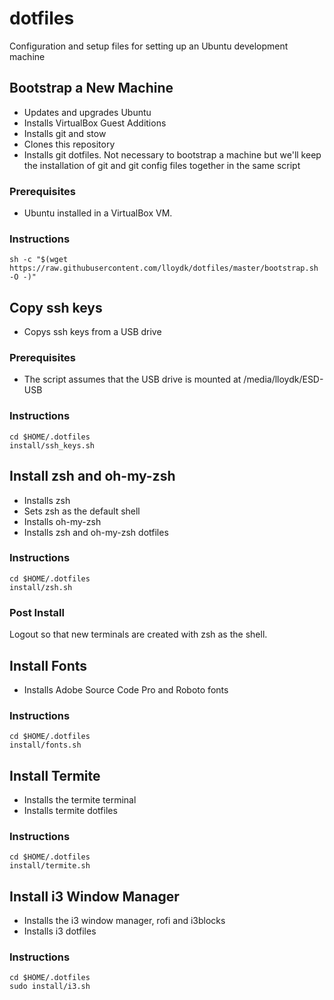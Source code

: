 # dotfiles
Configuration and setup files for setting up an Ubuntu development machine

## Bootstrap a New Machine
* Updates and upgrades Ubuntu
* Installs VirtualBox Guest Additions
* Installs git and stow
* Clones this repository
* Installs git dotfiles. Not necessary to bootstrap a machine but we'll keep the installation of git and git config files together in the same script
### Prerequisites
* Ubuntu installed in a VirtualBox VM.

### Instructions
```
sh -c "$(wget https://raw.githubusercontent.com/lloydk/dotfiles/master/bootstrap.sh -O -)"
```

## Copy ssh keys
* Copys ssh keys from a USB drive
### Prerequisites
* The script assumes that the USB drive is mounted at /media/lloydk/ESD-USB
### Instructions
```
cd $HOME/.dotfiles
install/ssh_keys.sh
```

## Install zsh and oh-my-zsh
* Installs zsh
* Sets zsh as the default shell
* Installs oh-my-zsh
* Installs zsh and oh-my-zsh dotfiles
### Instructions
```
cd $HOME/.dotfiles
install/zsh.sh
```
### Post Install
Logout so that new terminals are created with zsh as the shell.

## Install Fonts
* Installs Adobe Source Code Pro and Roboto fonts
### Instructions
```
cd $HOME/.dotfiles
install/fonts.sh
```

## Install Termite
* Installs the termite terminal
* Installs termite dotfiles
### Instructions
```
cd $HOME/.dotfiles
install/termite.sh
```

## Install i3 Window Manager
* Installs the i3 window manager, rofi and i3blocks
* Installs i3 dotfiles
### Instructions
```
cd $HOME/.dotfiles
sudo install/i3.sh
```
